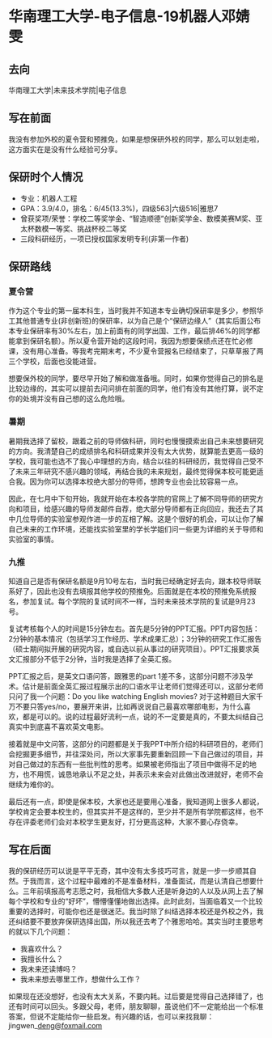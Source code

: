 # 华南理工大学-电子信息-19机器人邓婧雯

## 去向

华南理工大学|未来技术学院|电子信息

## 写在前面

我没有参加外校的夏令营和预推免，如果是想保研外校的同学，那么可以划走啦，这方面实在是没有什么经验可分享。

## 保研时个人情况

* 专业：机器人工程
* GPA：3.9/4.0，排名：6/45(13.3%)，四级563|六级516|雅思7
* 曾获奖项/荣誉：学校二等奖学金、“智造顺德”创新奖学金、数模美赛M奖、亚太杯数模一等奖、挑战杯校二等奖
* 三段科研经历，一项已授权国家发明专利(非第一作者)

## 保研路线

### **夏令营**

作为这个专业的第一届本科生，当时我并不知道本专业确切保研率是多少，参照华工其他普通专业(非创新班)的保研率，以为自己是个“保研边缘人”（其实后面公布本专业保研率有30%左右，加上前面有的同学出国、工作，最后排46%的同学都能拿到保研名额）。所以夏令营开始的这段时间，我因为想要保绩点还在忙必修课，没有用心准备。等我考完期末考，不少夏令营报名已经结束了，只草草报了两三个学校，后面也没能进营。

想要保外校的同学，要尽早开始了解和做准备哦。同时，如果你觉得自己的排名是比较边缘的，其实可以提前去问问排在前面的同学，他们有没有其他打算，说不定你的处境并没有自己想的这么危险哦。

### **暑期**

暑期我选择了留校，跟着之前的导师做科研，同时也慢慢摸索出自己未来想要研究的方向。我清楚自己的成绩排名和科研成果并没有太大优势，就算能去更高一级的学校，我可能也选不了我心中理想的方向，结合以往的科研经历，我觉得自己受不了未来三年研究不感兴趣的领域，再结合我的未来规划，最终觉得保本校可能更适合我。因为你可以选择本校绝大部分的导师，想跨专业也会比较容易一点。

因此，在七月中下旬开始，我就开始在本校各学院的官网上了解不同导师的研究方向和项目，给感兴趣的导师发邮件自荐，绝大部分导师都有正向回应，我还去了其中几位导师的实验室参观作进一步的互相了解。这是个很好的机会，可以让你了解自己未来的工作环境，还能找实验室里的学长学姐们问一些更为详细的关于导师和实验室的事情。

### **九推**

知道自己是否有保研名额是9月10号左右，当时我已经确定好去向，跟本校导师联系好了，因此也没有去填报其他学校的预推免。后面就是在本校的预推免系统报名，参加复试。每个学院的复试时间不一样，当时未来技术学院的复试是9月23号。

复试考核每个人的时间是15分钟左右。首先是5分钟的PPT汇报。PPT内容包括：2分钟的基本情况（包括学习工作经历、学术成果汇总）；3分钟的研究工作汇报告（硕士期间拟开展的研究内容，或自选以前从事过的研究项目）。PPT汇报要求英文汇报部分不低于2分钟，当时我是选择了全英汇报。

PPT汇报之后，是英文口语问答，跟雅思的part 1差不多，这部分问题不涉及学术。估计是前面全英汇报过程展示出的口语水平让老师们觉得还可以，这部分老师只问了我一个问题：Do you like watching English movies? 对于这种题目大家千万不要只答yes/no，要展开来讲，比如再说说自己最喜欢哪部电影，为什么喜欢，都是可以的。说的过程最好流利一点，说的不一定要是真的，不要太纠结自己真实中到底喜不喜欢英文电影。

接着就是中文问答，这部分的问题都是关于我PPT中所介绍的科研项目的，老师们会挖掘更多细节，并往深处问，所以大家事先要重新回顾一下自己做过的项目，并对自己做过的东西有一些批判性的思考。如果被老师指出了项目中做得不足的地方，也不用慌，诚恳地承认不足之处，并表示未来会对此做出改进就好，老师不会继续为难你的。

最后还有一点，即使是保本校，大家也还是要用心准备，我知道网上很多人都说，学校肯定会要本校生的，但其实并不是这样的，至少并不是所有学院都这样，也不存在评委老师们会对本校学生更友好，打分更高这种，大家不要心存侥幸。

## 写在后面

我的保研经历可以说是平平无奇，其中没有太多技巧可言，就是一步一步顺其自然。于我而言，这个过程中最难的不是准备材料，准备面试，而是认清自己想要什么。三年前填报高考志愿之时，我相信大多数人还是听身边的人以及从网上去了解每个学校和专业的“好坏”，懵懵懂懂地做出选择。此时此刻，当面临着又一个比较重要的选择时，可能你也还是很迷茫。我当时除了纠结选择本校还是外校之外，我还纠结要不要放弃保研选择出国，所以我还去考了个雅思哈哈。其实当时主要思考的就以下几个问题：

* 我喜欢什么？
* 我擅长什么？
* 我未来还读博吗？
* 我未来想去哪里工作，想做什么工作？

如果现在还没想好，也没有太大关系，不要内耗。过后要是觉得自己选择错了，也还有时间可以回头。多跟父母，老师，朋友聊聊，虽说他们不一定能给出一个标准答案，但说不定能给你一些启发。有兴趣的话，也可以来找我聊：jingwen\_deng@foxmail.com
